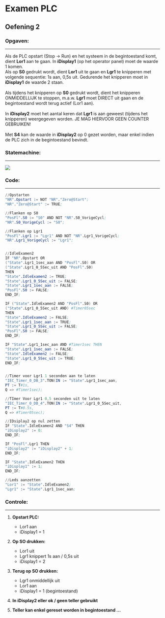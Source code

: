 # Examen PLC
## Oefening 2
### Opgaven:
***
Als de PLC opstart (Stop -> Run) en het systeem in de begintoestand komt, dient **Lor1** aan te gaan. In **iDisplay1** (op het operator panel) moet de waarde 1 komen. <br>
Als op **S0** gedrukt wordt, dient **Lor1** uit te gaan en **Lgr1** te knipperen met volgende sequentie: 1s aan, 0,5s uit. Gedurende het knipperen moet in **iDisplay1** de waarde 2 staan.<br><br>
Als tijdens het knipperen op **S0** gedrukt wordt, dient het knipperen ONMIDDELLIJK te stoppen, m.a.w. **Lgr1** moet DIRECT uit gaan en de begintoestand wordt terug actief (Lor1 aan).<br><br>
In **iDisplay2** moet het aantal keren dat **Lgr1** is aan geweest (tijdens het knipperen) weergegeven worden. JE MAG HIERVOOR GEEN COUNTER GEBRUIKEN! <br><br>
Met **S4** kan de waarde in **iDisplay2** op 0 gezet worden, maar enkel indien de PLC zich in de begintoestand bevindt.

### Statemachine:
***
![](https://i.ibb.co/1bqCSWy/Examen-Oefening2.jpg)


### Code:
***
``` s
//Opstarten
"NR".Opstart := NOT "NR"."Zero@Start";
"NR"."Zero@Start" := TRUE;

//Flanken op S0
"PosFl".S0 := "S0" AND NOT "NR".S0_VorigeCycl;
"NR".S0_VorigeCycl := "S0";

//Flanken op Lgr1
"PosFl".Lgr1 := "Lgr1" AND NOT "NR".Lgr1_VorigeCycl;
"NR".Lgr1_VorigeCycl := "Lgr1";


//IdleExamen2
IF "NR".Opstart OR
("State".Lgr1_1sec_aan AND "PosFl".S0) OR
("State".Lgr1_0_5Sec_uit AND "PosFl".S0)
THEN
"State".IdleExamen2 := TRUE;
"State".Lgr1_0_5Sec_uit := FALSE;
"State".Lgr1_1sec_aan := FALSE;
"PosFl".S0 := FALSE;
END_IF;

IF ("State".IdleExamen2 AND "PosFl".S0) OR
("State".Lgr1_0_5Sec_uit AND) #Timer05sec
THEN
"State".IdleExamen2 := FALSE;
"State".Lgr1_1sec_aan := TRUE;
"State".Lgr1_0_5Sec_uit := FALSE;
"PosFl".S0 := FALSE;
END_IF;

IF "State".Lgr1_1sec_aan AND #Timer1sec THEN
"State".Lgr1_1sec_aan := FALSE;
"State".IdleExamen2 := FALSE;
"State".Lgr1_0_5Sec_uit := TRUE;
END_IF;


//Timer voor Lgr1 1 seconden aan te laten
"IEC_Timer_0_DB_3".TON(IN := "State".Lgr1_1sec_aan,
PT := T#1s,
Q => #Timer1sec);

//TImer Voor Lgr1 0,5 seconden uit te laten
"IEC_Timer_0_DB_4".TON(IN := "State".Lgr1_0_5Sec_uit,
PT := T#0.5s,
Q => #Timer05sec);

//IDsiplay2 op nul zetten
IF "State".IdleExamen2 AND "S4" THEN
"iDisplay2" := 0;
END_IF;

IF "PosFl".Lgr1 THEN
"iDisplay2" := "iDisplay2" + 1;
END_IF;

IF "State".IdleExamen2 THEN
"iDisplay1" := 1;
END_IF;

//Leds aanzetten
"Lor1" := "State".IdleExamen2;
"Lgr1" := "State".Lgr1_1sec_aan;
```
### Controle:
***
1. **Opstart PLC:**
   - Lor1 aan
   - iDisplay1 = 1

2. **Op SO drukken:**
   - Lor1 uit
   - Lgr1 knippert 1s aan / 0,5s uit
   - iDisplay1 = 2

3. **Terug op SO drukken:**
   - Lgr1 onmiddellijk uit
   - Lor1 aan
   - iDisplay1 = 1 (begintoestand)

4. **In iDisplay2 eller ok / geen teller gebruikt**
5. **Teller kan enkel gereset worden in begintoestand ...**

